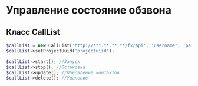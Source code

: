 Управление состояние обзвона
============================

Класс CallList
--------------

```php
$callList = new CallList('http://***.**.**.**/fx/api', 'username', 'password');
$callList->setProjectUuid('projectuiid');

$callList->start(); //Запуск
$callList->stop(); //Остановка
$callList->update(); //Обновление контактов
$callList->delete(); //Удаление

```
